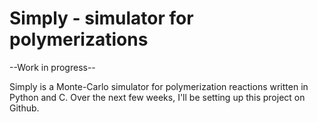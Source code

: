 # Simply - simulator for polymerizations

--Work in progress--

Simply is a Monte-Carlo simulator for polymerization reactions written in Python and C. Over the next few weeks, I'll be setting up this project on Github.
